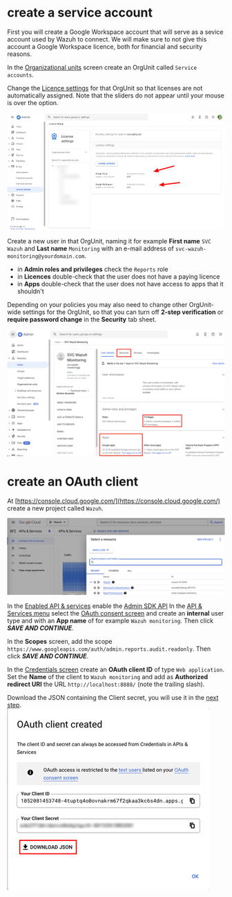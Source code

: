# create a service account
First you will create a Google Workspace account that will serve as a sevice account used by Wazuh to connect. We will make sure to not give this account a Google Workspace licence, both for financial and security reasons.

In the [Organizational units](https://admin.google.com/ac/orgunits) screen create an OrgUnit called `Service accounts`.

Change the [Licence settings](https://admin.google.com/ac/billing/licensesettings) for that OrgUnit so that licenses are not automatically assigned. Note that the sliders do not appear until your mouse is over the option.

![screenshot of licence settings](/doc/google%20licence%20settings.png)

Create a new user in that OrgUnit, naming it for example **First name** `SVC Wazuh` and **Last name** `Monitoring` with an e-mail address of `svc-wazuh-monitoring@yourdomain.com`. 
* in **Admin roles and privileges** check the `Reports` role
* in **Licences** double-check that the user does not have a paying licence
* in **Apps** double-check that the user does not have access to apps that it shouldn't

Depending on your policies you may also need to change other OrgUnit-wide settings for the OrgUnit, so that you can turn off **2-step verification** or **require password change** in the **Security** tab sheet.

![screenshot of user settings](/doc/google%20user%20settings.png)


# create an OAuth client
At [https://console.cloud.google.com/](https://console.cloud.google.com/) create a new project called `Wazuh`.

![screenshot of create project in GCP](/doc/create%20project%20screenshot.png)

In the [Enabled API & services](https://console.cloud.google.com/apis/library) enable the [Admin SDK API](https://console.cloud.google.com/apis/library/admin.googleapis.com?project=wazuh-413509)
In the [API & Services menu](https://console.cloud.google.com/apis) select the [OAuth consent screen](https://console.cloud.google.com/apis/credentials/consent) and create an **internal** user type and with an **App name** of for example `Wazuh monitoring`. Then click ***SAVE AND CONTINUE***.

In the **Scopes** screen, add the scope `https://www.googleapis.com/auth/admin.reports.audit.readonly`. Then click ***SAVE AND CONTINUE***.

In the [Credentials screen](https://console.cloud.google.com/apis/credentials) create an **OAuth client ID** of type `Web application`. Set the **Name** of the client to `Wazuh monitoring` and add as **Authorized redirect URI** the URL `http://localhost:8888/` (note the trailing slash).

Download the JSON containing the Client secret, you will use it in the [next step](/doc/install-step-2.md).
![Google OAuth client created](/doc/google%20oauth%20client%20created.png)
